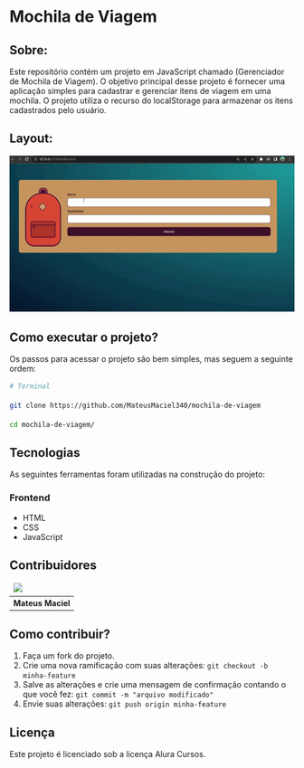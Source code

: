 # Mochila de Viagem

## Sobre:

Este repositório contém um projeto em JavaScript chamado (Gerenciador de Mochila de Viagem). O objetivo principal desse projeto é fornecer uma aplicação simples para cadastrar e gerenciar itens de viagem em uma mochila. O projeto utiliza o recurso do localStorage para armazenar os itens cadastrados pelo usuário.

## Layout:

![](image/mochila-de-viagem.gif)

## Como executar o projeto?

Os passos para acessar o projeto são bem simples, mas seguem a seguinte ordem:

```bash
# Terminal

git clone https://github.com/MateusMaciel340/mochila-de-viagem

cd mochila-de-viagem/

```

## Tecnologias

As seguintes ferramentas foram utilizadas na construção do projeto:

### Frontend

- HTML
- CSS
- JavaScript
## Contribuidores

<table>
    <thead>
        <tr>
            <td>
                <img src="https://avatars.githubusercontent.com/u/55550732?v=4" width="150px"/>
            </td>
        </tr>
    </thead>
    <tbody>
        <tr>
            <th>Mateus Maciel</th>
        </tr>
    </tbody>
</table>

## Como contribuir?

1. Faça um fork do projeto.
2. Crie uma nova ramificação com suas alterações: `git checkout -b minha-feature`
3. Salve as alterações e crie uma mensagem de confirmação contando o que você fez: `git commit -m "arquivo modificado"`
4. Envie suas alterações: `git push origin minha-feature`

## Licença

Este projeto é licenciado sob a licença Alura Cursos.